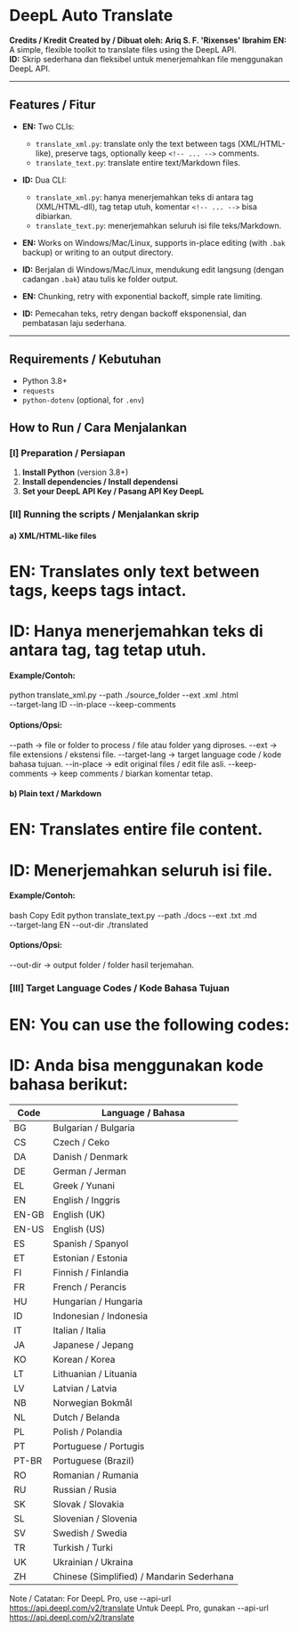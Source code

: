 # DeepL Auto Translate
**Credits / Kredit**
**Created by / Dibuat oleh:**
**Ariq S. F. 'Rixenses' Ibrahim**
**EN:** A simple, flexible toolkit to translate files using the DeepL API.  
**ID:** Skrip sederhana dan fleksibel untuk menerjemahkan file menggunakan DeepL API.

---

## Features / Fitur

- **EN:** Two CLIs:
  - `translate_xml.py`: translate only the text between tags (XML/HTML-like), preserve tags, optionally keep `<!-- ... -->` comments.
  - `translate_text.py`: translate entire text/Markdown files.
- **ID:** Dua CLI:
  - `translate_xml.py`: hanya menerjemahkan teks di antara tag (XML/HTML-dll), tag tetap utuh, komentar `<!-- ... -->` bisa dibiarkan.
  - `translate_text.py`: menerjemahkan seluruh isi file teks/Markdown.

- **EN:** Works on Windows/Mac/Linux, supports in-place editing (with `.bak` backup) or writing to an output directory.
- **ID:** Berjalan di Windows/Mac/Linux, mendukung edit langsung (dengan cadangan `.bak`) atau tulis ke folder output.

- **EN:** Chunking, retry with exponential backoff, simple rate limiting.
- **ID:** Pemecahan teks, retry dengan backoff eksponensial, dan pembatasan laju sederhana.

---

## Requirements / Kebutuhan

- Python 3.8+
- `requests`
- `python-dotenv` (optional, for `.env`)


## How to Run / Cara Menjalankan

### [I] Preparation / Persiapan
1. **Install Python** (version 3.8+)
2. **Install dependencies / Install dependensi**
3. **Set your DeepL API Key / Pasang API Key DeepL**

### [II] Running the scripts / Menjalankan skrip
#### a) XML/HTML-like files
# EN: Translates only text between tags, keeps tags intact.
# ID: Hanya menerjemahkan teks di antara tag, tag tetap utuh.
#### Example/Contoh:
python translate_xml.py --path ./source_folder --ext .xml .html \
    --target-lang ID --in-place --keep-comments
#### Options/Opsi:
--path → file or folder to process / file atau folder yang diproses.
--ext → file extensions / ekstensi file.
--target-lang → target language code / kode bahasa tujuan.
--in-place → edit original files / edit file asli.
--keep-comments → keep <!-- ... --> comments / biarkan komentar tetap.

#### b) Plain text / Markdown
# EN: Translates entire file content.
# ID: Menerjemahkan seluruh isi file.
#### Example/Contoh:
bash
Copy
Edit
python translate_text.py --path ./docs --ext .txt .md \
    --target-lang EN --out-dir ./translated
#### Options/Opsi:
--out-dir → output folder / folder hasil terjemahan.

### [III] Target Language Codes / Kode Bahasa Tujuan
# EN: You can use the following codes:
# ID: Anda bisa menggunakan kode bahasa berikut:
| Code  | Language / Bahasa                         |
| ----- | ----------------------------------------- |
| BG    | Bulgarian / Bulgaria                      |
| CS    | Czech / Ceko                              |
| DA    | Danish / Denmark                          |
| DE    | German / Jerman                           |
| EL    | Greek / Yunani                            |
| EN    | English / Inggris                         |
| EN-GB | English (UK)                              |
| EN-US | English (US)                              |
| ES    | Spanish / Spanyol                         |
| ET    | Estonian / Estonia                        |
| FI    | Finnish / Finlandia                       |
| FR    | French / Perancis                         |
| HU    | Hungarian / Hungaria                      |
| ID    | Indonesian / Indonesia                    |
| IT    | Italian / Italia                          |
| JA    | Japanese / Jepang                         |
| KO    | Korean / Korea                            |
| LT    | Lithuanian / Lituania                     |
| LV    | Latvian / Latvia                          |
| NB    | Norwegian Bokmål                          |
| NL    | Dutch / Belanda                           |
| PL    | Polish / Polandia                         |
| PT    | Portuguese / Portugis                     |
| PT-BR | Portuguese (Brazil)                       |
| RO    | Romanian / Rumania                        |
| RU    | Russian / Rusia                           |
| SK    | Slovak / Slovakia                         |
| SL    | Slovenian / Slovenia                      |
| SV    | Swedish / Swedia                          |
| TR    | Turkish / Turki                           |
| UK    | Ukrainian / Ukraina                       |
| ZH    | Chinese (Simplified) / Mandarin Sederhana |

Note / Catatan:
For DeepL Pro, use --api-url https://api.deepl.com/v2/translate
Untuk DeepL Pro, gunakan --api-url https://api.deepl.com/v2/translate
